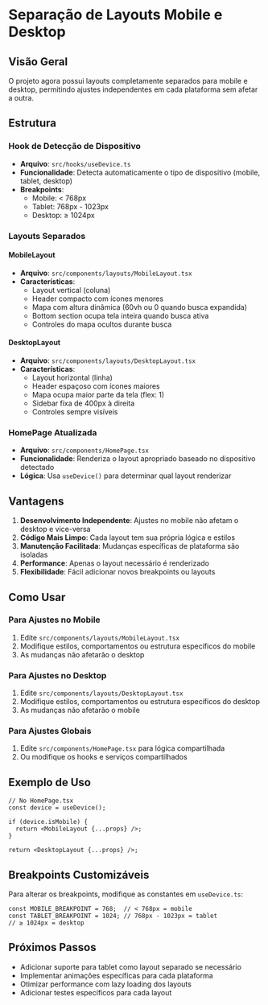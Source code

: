 # Separação de Layouts Mobile e Desktop

## Visão Geral

O projeto agora possui layouts completamente separados para mobile e desktop, permitindo ajustes independentes em cada plataforma sem afetar a outra.

## Estrutura

### Hook de Detecção de Dispositivo
- **Arquivo**: `src/hooks/useDevice.ts`
- **Funcionalidade**: Detecta automaticamente o tipo de dispositivo (mobile, tablet, desktop)
- **Breakpoints**: 
  - Mobile: < 768px
  - Tablet: 768px - 1023px
  - Desktop: ≥ 1024px

### Layouts Separados

#### MobileLayout
- **Arquivo**: `src/components/layouts/MobileLayout.tsx`
- **Características**:
  - Layout vertical (coluna)
  - Header compacto com ícones menores
  - Mapa com altura dinâmica (60vh ou 0 quando busca expandida)
  - Bottom section ocupa tela inteira quando busca ativa
  - Controles do mapa ocultos durante busca

#### DesktopLayout
- **Arquivo**: `src/components/layouts/DesktopLayout.tsx`
- **Características**:
  - Layout horizontal (linha)
  - Header espaçoso com ícones maiores
  - Mapa ocupa maior parte da tela (flex: 1)
  - Sidebar fixa de 400px à direita
  - Controles sempre visíveis

### HomePage Atualizada
- **Arquivo**: `src/components/HomePage.tsx`
- **Funcionalidade**: Renderiza o layout apropriado baseado no dispositivo detectado
- **Lógica**: Usa `useDevice()` para determinar qual layout renderizar

## Vantagens

1. **Desenvolvimento Independente**: Ajustes no mobile não afetam o desktop e vice-versa
2. **Código Mais Limpo**: Cada layout tem sua própria lógica e estilos
3. **Manutenção Facilitada**: Mudanças específicas de plataforma são isoladas
4. **Performance**: Apenas o layout necessário é renderizado
5. **Flexibilidade**: Fácil adicionar novos breakpoints ou layouts

## Como Usar

### Para Ajustes no Mobile
1. Edite `src/components/layouts/MobileLayout.tsx`
2. Modifique estilos, comportamentos ou estrutura específicos do mobile
3. As mudanças não afetarão o desktop

### Para Ajustes no Desktop
1. Edite `src/components/layouts/DesktopLayout.tsx`
2. Modifique estilos, comportamentos ou estrutura específicos do desktop
3. As mudanças não afetarão o mobile

### Para Ajustes Globais
1. Edite `src/components/HomePage.tsx` para lógica compartilhada
2. Ou modifique os hooks e serviços compartilhados

## Exemplo de Uso

```tsx
// No HomePage.tsx
const device = useDevice();

if (device.isMobile) {
  return <MobileLayout {...props} />;
}

return <DesktopLayout {...props} />;
```

## Breakpoints Customizáveis

Para alterar os breakpoints, modifique as constantes em `useDevice.ts`:

```tsx
const MOBILE_BREAKPOINT = 768;  // < 768px = mobile
const TABLET_BREAKPOINT = 1024; // 768px - 1023px = tablet
// ≥ 1024px = desktop
```

## Próximos Passos

- Adicionar suporte para tablet como layout separado se necessário
- Implementar animações específicas para cada plataforma
- Otimizar performance com lazy loading dos layouts
- Adicionar testes específicos para cada layout
